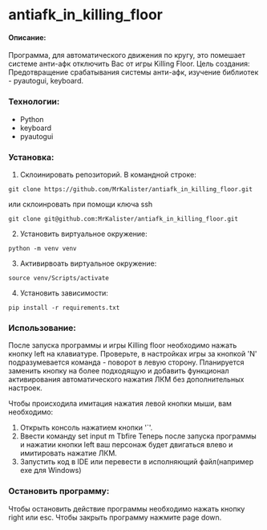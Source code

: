 # antiafk_in_killing_floor
#### Описание:
Программа, для автоматического движения по кругу, это помешает системе анти-афк отключить Вас от игры Killing Floor.
Цель создания: Предотвращение срабатывания системы анти-афк, изучение библиотек - pyautogui, keyboard.
### Технологии:
* Python
* keyboard
* pyautogui

### Установка:
1. Склоинировать репозиторий. В командной строке:
```
git clone https://github.com/MrKalister/antiafk_in_killing_floor.git
```
или склоинровать при помощи ключа ssh
```
git clone git@github.com:MrKalister/antiafk_in_killing_floor.git
```
2. Установить виртуальное окружение:
```
python -m venv venv
```
3. Активирвоать виртуальное окружение:
```
source venv/Scripts/activate
```
4. Установить зависимости:
```
pip install -r requirements.txt
```
### Использование:

После запуска программы и игры Killing floor необходимо нажать кнопку left на клавиатуре. 
Проверьте, в настройках игры за кнопкой 'N' подразумевается команда - поворот в левую сторону.
Планируется заменить кнопку на более подходящую и добавить функционал активирования автоматического нажатия ЛКМ без дополнительных настроек.

Чтобы происходила имитация нажатия левой кнопки мыши, вам необходимо:
1. Открыть консоль нажатием кнопки '`'.
2. Ввести команду set input m Tbfire
Теперь после запуска программы и нажатии кнопки left ваш персонаж будет двигаться влево и имитировать нажатие ЛКМ.
3. Запустить код в IDE или перевести в исполняющий файл(например exe для Windows)

### Остановить программу:
Чтобы остановить действие программы необходимо нажать кнопку right или esc.
Чтобы закрыть программу нажмите page down.
